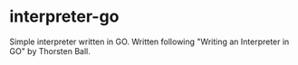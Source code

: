 # interpreter-go
Simple interpreter written in GO. Written following "Writing an Interpreter in GO" by Thorsten Ball.
